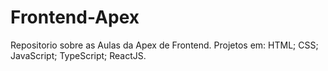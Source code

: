 # Frontend-Apex

Repositorio sobre as Aulas da Apex de Frontend.
Projetos em:
HTML;
CSS;
JavaScript;
TypeScript;
ReactJS.

